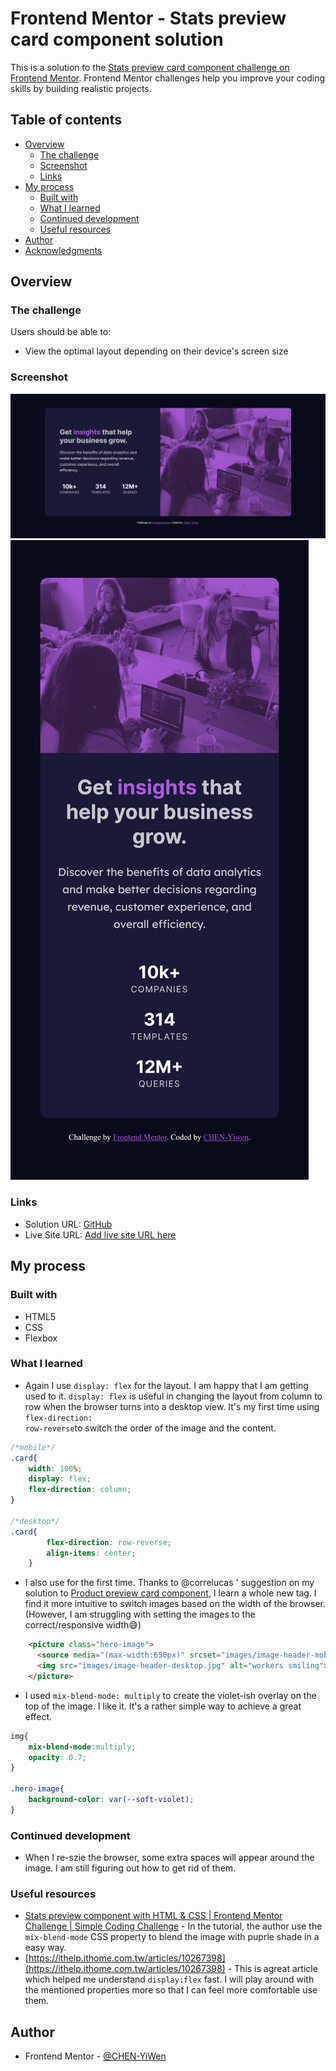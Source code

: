 # Frontend Mentor - Stats preview card component solution

This is a solution to the [Stats preview card component challenge on Frontend Mentor](https://www.frontendmentor.io/challenges/stats-preview-card-component-8JqbgoU62). Frontend Mentor challenges help you improve your coding skills by building realistic projects. 

## Table of contents

- [Overview](#overview)
  - [The challenge](#the-challenge)
  - [Screenshot](#screenshot)
  - [Links](#links)
- [My process](#my-process)
  - [Built with](#built-with)
  - [What I learned](#what-i-learned)
  - [Continued development](#continued-development)
  - [Useful resources](#useful-resources)
- [Author](#author)
- [Acknowledgments](#acknowledgments)


## Overview

### The challenge

Users should be able to:

- View the optimal layout depending on their device's screen size

### Screenshot

![](Screenshot.png)
![](Screenshot_2.png)

### Links

- Solution URL: [GitHub](https://github.com/CHEN-YiWen/stats-preview-card-component)
- Live Site URL: [Add live site URL here](https://your-live-site-url.com)

## My process

### Built with

- HTML5
- CSS
- Flexbox

### What I learned

- Again I use <code>display: flex</code> for the layout. I am happy that I am getting used to it. <code>display: flex</code> is useful in changing the layout from column to row when the browser turns into a desktop view. It's my first time using  <code>flex-direction: row-reverse</code>to switch the order of the image and the content.

```css
/*mobile*/
.card{
    width: 100%;
    display: flex;
    flex-direction: column;
}

/*desktop*/
.card{
        flex-direction: row-reverse;
        align-items: center;
    }
```

- I also use <code><picture></code>for the first time. Thanks to @correlucas ' suggestion on my solution to [Product preview card component](https://www.frontendmentor.io/solutions/product-preview-card-component-GIjYF2QvD3), I learn a whole new tag. I find it more intuitive to switch images based on the width of the browser. (However, I am struggling with setting the images to the correct/responsive width😅)
```html
    <picture class="hero-image">
      <source media="(max-width:650px)" srcset="images/image-header-mobile.jpg">
      <img src="images/image-header-desktop.jpg" alt="workers smiling">
    </picture>
```

- I used <code>mix-blend-mode: multiply</code> to create the violet-ish overlay on the top of the image. I like it. It's a rather simple way to achieve a great effect. 

```css
img{
    mix-blend-mode:multiply;
    opacity: 0.7;
}

.hero-image{
    background-color: var(--soft-violet);
}
```
### Continued development
- When I re-szie the browser, some extra spaces will appear around the image. I am still figuring out how to get rid of them.


### Useful resources

- [Stats preview component with HTML & CSS | Frontend Mentor Challenge | Simple Coding Challenge](https://www.youtube.com/watch?v=zaHdmJf_ld4&t=1168s) - In the tutorial, the author use the <code>mix-blend-mode</code> CSS property to blend the image with puprle shade in a easy way. 
- [https://ithelp.ithome.com.tw/articles/10267398](https://ithelp.ithome.com.tw/articles/10267398) - This is agreat article which helped me understand <code>display:flex</code> fast. I will play around with the mentioned properties more so that I can feel more comfortable use them.



## Author

- Frontend Mentor - [@CHEN-YiWen](https://www.frontendmentor.io/profile/CHEN-YiWen)
